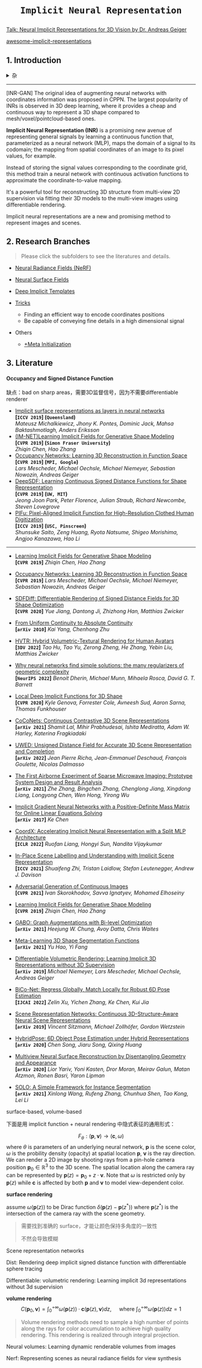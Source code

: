 # <p align=center>`Implicit Neural Representation` </p>

[Talk: Neural Implicit Representations for 3D Vision by Dr. Andreas Geiger](https://www.youtube.com/watch?v=jennURL-gtQ)

[awesome-implicit-representations](https://github.com/vsitzmann/awesome-implicit-representations)

## 1. Introduction


<details><summary>杂</summary>
<p>

NeRF 等一系列方法需要稠密的视角输入（50-150张），因此如何松弛这个要求就是需要解决的目标
大类名称叫 coordinate-based neural models ，具体方法叫 neural implicit functions (parameterized with neural networks)，然后又分化成 SDF, occupancy field, radiance field。positional encoding

implicit representations encode a scene in the weights of a neural network which can be queried at any coordinate to produce these same scene properties

先回顾一下在还没引入 Deep Learning 之前的历史，属于 classic multi-view stereo (**MVS**) methods. They mainly focus on either matching features across views or representing shapes with a voxel grid. The former  approaches need a complex pipeline rquiring additional steps like fusing depth information and meshing. The latter ones are limited to low resolution due to cubic memory requirements.

鉴于此，引入了 neural implicit representations, 完全连续，用起来简单，占用内存小。

SDF 和 occupancy probabulity 这一大类因为训练的 truth ground是真实的3D 数据，和后面的 without 3D supervision 还不太一样。这一类可以被称为 Neural Implicit Surface。

</p></details>

---

[INR-GAN] The original idea of augmenting neural networks with coordinates information was proposed in CPPN. The largest popularity of INRs is observed in 3D deep learning, where it provides a cheap and continuous way to represent a 3D shape compared to mesh/voxel/pointcloud-based ones.

**Implicit Neural Representation (INR)** is a promising new avenue of representing general signals by learning a continuous function that, parameterized as a neural network (MLP), maps the domain of a signal to its codomain; the mapping from spatial coordinates of an image to its pixel values, for example.

Instead of storing the signal values corresponding to the coordinate grid, this method train a neural network with continuous activation functions to approximate the coordinate-to-value mapping.

It's a powerful tool for reconstructing 3D structure from multi-view 2D supervision via fitting their 3D models to the multi-view images using differentiable rendering.

Implicit neural representations are a new and promising method to represent images and scenes.

## 2. Research Branches

> Please click the subfolders to see the literatures and details.

- [Neural Radiance Fields (NeRF)](./Neural%20Radiance%20Fields%20(NeRF))
- [Neural Surface Fields](./Neural%20Surface%20Fields)
- [Deep Implicit Templates](./Deep%20Implicit%20Templates)
- [Tricks](./Tricks)
  - Finding an efficient way to encode coordinates positions
  - Be capable of conveying fine details in a high dimensional signal

- Others
  - [+Meta Initialization](./+Meta)
  

## 3. Literature

#### Occupancy and Signed Distance Function

缺点：bad on sharp areas，需要3D监督信号，因为不需要differentiable renderer

- [Implicit surface representations as layers in neural networks](https://openaccess.thecvf.com/content_ICCV_2019/papers/Michalkiewicz_Implicit_Surface_Representations_As_Layers_in_Neural_Networks_ICCV_2019_paper.pdf)  
  **[`ICCV 2019`] (`Queensland`)**  
  *Mateusz Michalkiewicz, Jhony K. Pontes, Dominic Jack, Mahsa Baktashmotlagh, Anders Eriksson*
- [(IM-NET)Learning Implicit Fields for Generative Shape Modeling](https://arxiv.org/pdf/1812.02822.pdf)  
  **[`CVPR 2019`] (`Simon Fraser University`)**  
  *Zhiqin Chen, Hao Zhang*
- [Occupancy Networks: Learning 3D Reconstruction in Function Space](https://arxiv.org/pdf/1812.03828.pdf)  
  **[`CVPR 2019`] (`MPI, Google`)**  
  *Lars Mescheder, Michael Oechsle, Michael Niemeyer, Sebastian Nowozin, Andreas Geiger*
- [DeepSDF: Learning Continuous Signed Distance Functions for Shape Representation](https://arxiv.org/pdf/1901.05103.pdf)  
  **[`CVPR 2019`] (`UW, MIT`)**  
  *Jeong Joon Park, Peter Florence, Julian Straub, Richard Newcombe, Steven Lovegrove*
- [PIFu: Pixel-Aligned Implicit Function for High-Resolution Clothed Human Digitization](https://arxiv.org/pdf/1905.05172.pdf)  
  **[`ICCV 2019`] (`USC, Pinscreen`)**  
  *Shunsuke Saito, Zeng Huang, Ryota Natsume, Shigeo Morishima, Angjoo Kanazawa, Hao Li*

---



- [Learning Implicit Fields for Generative Shape Modeling](https://arxiv.org/abs/1812.02822)  
  **[`CVPR 2019`]** *Zhiqin Chen, Hao Zhang*  
- [Occupancy Networks: Learning 3D Reconstruction in Function Space](https://arxiv.org/abs/1812.03828)  
  **[`CVPR 2019`]** *Lars Mescheder, Michael Oechsle, Michael Niemeyer, Sebastian Nowozin, Andreas Geiger*  
- [SDFDiff: Differentiable Rendering of Signed Distance Fields for 3D Shape Optimization](https://arxiv.org/abs/1912.07109)  
  **[`CVPR 2020`]** *Yue Jiang, Dantong Ji, Zhizhong Han, Matthias Zwicker*  
- [From Uniform Continuity to Absolute Continuity](https://arxiv.org/abs/1011.6471)  
  **[`arXiv 2010`]** *Kai Yang, Chenhong Zhu*
- [HVTR: Hybrid Volumetric-Textural Rendering for Human Avatars](https://arxiv.org/abs/2112.10203)  
  **[`3DV 2022`]** *Tao Hu, Tao Yu, Zerong Zheng, He Zhang, Yebin Liu, Matthias Zwicker*  
- [Why neural networks find simple solutions: the many regularizers of geometric complexity](https://arxiv.org/abs/2209.13083)  
**[`NeurIPS 2022`]** *Benoit Dherin, Michael Munn, Mihaela Rosca, David G. T. Barrett*  
- [Local Deep Implicit Functions for 3D Shape](https://arxiv.org/abs/1912.06126)  
  **[`CVPR 2020`]** *Kyle Genova, Forrester Cole, Avneesh Sud, Aaron Sarna, Thomas Funkhouser*  
- [CoCoNets: Continuous Contrastive 3D Scene Representations](https://arxiv.org/abs/2104.03851)  
  **[`arXiv 2021`]** *Shamit Lal, Mihir Prabhudesai, Ishita Mediratta, Adam W. Harley, Katerina Fragkiadaki* 
- [UWED: Unsigned Distance Field for Accurate 3D Scene Representation and Completion](https://arxiv.org/abs/2203.09167)  
  **[`arXiv 2022`]** *Jean Pierre Richa, Jean-Emmanuel Deschaud, François Goulette, Nicolas Dalmasso* 
- [The First Airborne Experiment of Sparse Microwave Imaging: Prototype System Design and Result Analysis](https://arxiv.org/abs/2110.10675)  
  **[`arXiv 2021`]**  *Zhe Zhang, Bingchen Zhang, Chenglong Jiang, Xingdong Liang, Longyong Chen, Wen Hong, Yirong Wu* 
- [Implicit Gradient Neural Networks with a Positive-Definite Mass Matrix for Online Linear Equations Solving](https://arxiv.org/abs/1703.05955)  
  **[`arXiv 2017`]** *Ke Chen* 
- [CoordX: Accelerating Implicit Neural Representation with a Split MLP Architecture](https://arxiv.org/abs/2201.12425)  
  **[`ICLR 2022`]** *Ruofan Liang, Hongyi Sun, Nandita Vijaykumar* 
- [In-Place Scene Labelling and Understanding with Implicit Scene Representation](https://arxiv.org/abs/2103.15875)  
**[`ICCV 2021`]** *Shuaifeng Zhi, Tristan Laidlow, Stefan Leutenegger, Andrew J. Davison*
- [Adversarial Generation of Continuous Images](https://arxiv.org/abs/2011.12026)  
**[`CVPR 2021`]** *Ivan Skorokhodov, Savva Ignatyev, Mohamed Elhoseiny*

- [Learning Implicit Fields for Generative Shape Modeling](https://arxiv.org/abs/1812.02822)  
  **[`CVPR 2019`]** *Zhiqin Chen, Hao Zhang*

- [GABO: Graph Augmentations with Bi-level Optimization](https://arxiv.org/abs/2104.00722)  
  **[`arXiv 2021`]** *Heejung W. Chung, Avoy Datta, Chris Waites*

- [Meta-Learning 3D Shape Segmentation Functions](https://arxiv.org/abs/2110.03854)  
  **[`arXiv 2021`]** *Yu Hao, Yi Fang*

- [Differentiable Volumetric Rendering: Learning Implicit 3D Representations without 3D Supervision](https://arxiv.org/abs/1912.07372)  
  **[`arXiv 2019`]** *Michael Niemeyer, Lars Mescheder, Michael Oechsle, Andreas Geiger*

- [BiCo-Net: Regress Globally, Match Locally for Robust 6D Pose Estimation](https://arxiv.org/abs/2205.03536)  
  **[`IJCAI 2022`]** *Zelin Xu, Yichen Zhang, Ke Chen, Kui Jia*

- [Scene Representation Networks: Continuous 3D-Structure-Aware Neural Scene Representations](https://arxiv.org/abs/1906.01618)  
  **[`arXiv 2019`]** *Vincent Sitzmann, Michael Zollhöfer, Gordon Wetzstein*

- [HybridPose: 6D Object Pose Estimation under Hybrid Representations](https://arxiv.org/abs/2001.01869)  
  **[`arXiv 2020`]** *Chen Song, Jiaru Song, Qixing Huang*

- [Multiview Neural Surface Reconstruction by Disentangling Geometry and Appearance](https://arxiv.org/abs/2003.09852)  
  **[`arXiv 2020`]** *Lior Yariv, Yoni Kasten, Dror Moran, Meirav Galun, Matan Atzmon, Ronen Basri, Yaron Lipman*

- [SOLO: A Simple Framework for Instance Segmentation ](https://arxiv.org/abs/2106.15947)  
  **[`arXiv 2021`]** *Xinlong Wang, Rufeng Zhang, Chunhua Shen, Tao Kong, Lei Li*





surface-based, volume-based

下面是用 implicit function + neural rendering 中隐式表征的通用形式：

$$
F_{\theta}:(\boldsymbol{p}, \boldsymbol{v}) \rightarrow (\boldsymbol{c}, \omega)
$$
where $\theta$ is parameters of an underlying neural network, $\boldsymbol{p}$ is the scene color, $\omega$ is the probility density (opacity) at spatial location $\boldsymbol{p}$, $\boldsymbol{v}$ is the ray direction. We can render a 2D image by shooting rays from a pin-hole camera   position $\boldsymbol{p}_0 \in \mathbb{R}^3$ to the 3D scene. The spatial location along the camera ray can be represented by $\boldsymbol{p}(z)=\boldsymbol{p}_{0}+z \cdot \boldsymbol{v}$. Note that $\omega$ is restricted only by $\boldsymbol{p}(z)$ while $\boldsymbol{c}$ is affected by both $\boldsymbol{p}$ and $\boldsymbol{v}$ to model view-dependent color. 

**surface rendering**

assume $\omega(\boldsymbol{p}(z))$ to be Dirac function $\delta(\boldsymbol{p}(z) - \boldsymbol{p}(z^*))$ where $\boldsymbol{p}(z^*)$ is the intersection of the camera ray with the scene geometry.

> 需要找到准确的 surface，才能让颜色保持多角度的一致性
>
> 不然会导致模糊

Scene representation networks

Dist: Rendering deep implicit signed distance function with differentiable sphere tracing

Differentiable: volumetric rendering: Learning implicit 3d representations without 3d supervision

**volume rendering**
$$
C\left(\boldsymbol{p}_{0}, \boldsymbol{v}\right)=\int_{0}^{+\infty} \omega(\boldsymbol{p}(z)) \cdot \boldsymbol{c}(\boldsymbol{p}(z), \boldsymbol{v}) d z, \quad \text { where } \int_{0}^{+\infty} \omega(\boldsymbol{p}(z)) d z=1
$$

> Volume rendering methods need to sample a high number of points along the rays for color accumulation to achieve high quality rendering. This rendering is realized through integral projection.

Neural volumes: Learning dynamic renderable volumes from images

Nerf: Representing scenes as neural radiance fields for view synthesis
